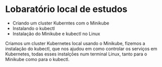 # Lobaratório local de estudos

 - Criando um cluster Kuberntes com o Minikube
 - Instalando o kubectl
 - Instalação do Minikube e kubectl no Linux

Criamos um cluster Kubernetes local usando o Minikube, fizemos a instalação do kubectl, que nos ajudou em como controlar os serviços em Kubernetes, todas esses instalções num terminal Linux, tanto para o Minikube como para o kubectl.